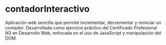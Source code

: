 # contadorInteractivo
Aplicación web sencilla que permite incrementar, decrementar y reiniciar un contador. Desarrollada como ejercicio práctico del Certificado Profesional N3 en Desarrollo Web, enfocada en el uso de JavaScript y manipulación del DOM.
